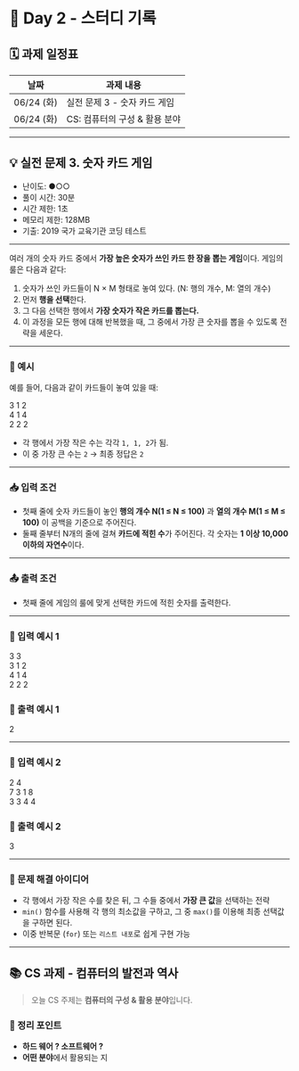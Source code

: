 # 📅 Day 2 - 스터디 기록


## 🗓 과제 일정표

| 날짜      | 과제 내용                                 |
|-----------|-----------------------------------------|
| 06/24 (화) | 실전 문제 3 - 숫자 카드 게임              |
| 06/24 (화) | CS: 컴퓨터의 구성 & 활용 분야             |
---

## 💡 실전 문제 3. 숫자 카드 게임

- 난이도: ●○○
- 풀이 시간: 30분
- 시간 제한: 1초
- 메모리 제한: 128MB
- 기출: 2019 국가 교육기관 코딩 테스트

---

여러 개의 숫자 카드 중에서 **가장 높은 숫자가 쓰인 카드 한 장을 뽑는 게임**이다. 게임의 룰은 다음과 같다:

1. 숫자가 쓰인 카드들이 N × M 형태로 놓여 있다. (N: 행의 개수, M: 열의 개수)
2. 먼저 **행을 선택**한다.
3. 그 다음 선택한 행에서 **가장 숫자가 작은 카드를 뽑는다.**
4. 이 과정을 모든 행에 대해 반복했을 때, 그 중에서 가장 큰 숫자를 뽑을 수 있도록 전략을 세운다.

---

### 🧩 예시

예를 들어, 다음과 같이 카드들이 놓여 있을 때:

3 1 2 <br>
4 1 4 <br>
2 2 2 <br>

- 각 행에서 가장 작은 수는 각각 `1, 1, 2`가 됨.
- 이 중 가장 큰 수는 `2` → 최종 정답은 `2`

---

### 📥 입력 조건

- 첫째 줄에 숫자 카드들이 놓인 **행의 개수 N(1 ≤ N ≤ 100)** 과 **열의 개수 M(1 ≤ M ≤ 100)** 이 공백을 기준으로 주어진다.
- 둘째 줄부터 N개의 줄에 걸쳐 **카드에 적힌 수**가 주어진다. 각 숫자는 **1 이상 10,000 이하의 자연수**이다.

---

### 📤 출력 조건

- 첫째 줄에 게임의 룰에 맞게 선택한 카드에 적힌 숫자를 출력한다.

---

### 📘 입력 예시 1

3 3 <br>
3 1 2 <br>
4 1 4 <br>
2 2 2 <br>

### 📗 출력 예시 1

2 <br>

---

### 📘 입력 예시 2

2 4 <br>
7 3 1 8 <br>
3 3 4 4 <br>


### 📗 출력 예시 2

3 <br>

---

### 🧠 문제 해결 아이디어

- 각 행에서 가장 작은 수를 찾은 뒤, 그 수들 중에서 **가장 큰 값**을 선택하는 전략
- `min()` 함수를 사용해 각 행의 최소값을 구하고, 그 중 `max()`를 이용해 최종 선택값을 구하면 된다.
- 이중 반복문 (`for`) 또는 `리스트 내포`로 쉽게 구현 가능

---

## 📚 CS 과제 - 컴퓨터의 발전과 역사

> 오늘 CS 주제는 **컴퓨터의 구성 & 활용 분야**입니다.

### 📖 정리 포인트

- **하드 웨어 ? 소프트웨어 ?**
- **어떤 분야**에서 활용되는 지